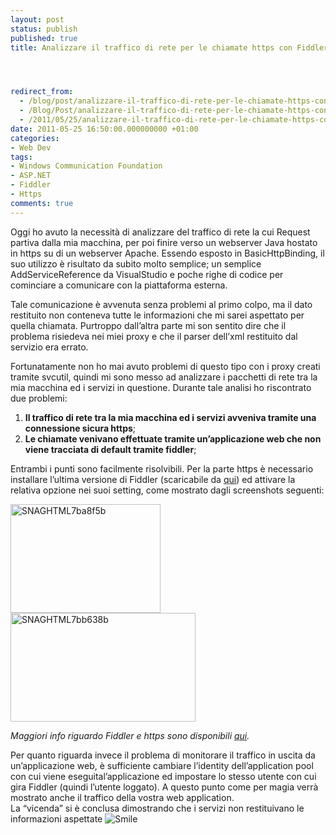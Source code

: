 ```yaml
---
layout: post
status: publish
published: true
title: Analizzare il traffico di rete per le chiamate https con Fiddler




redirect_from: 
  - /blog/post/analizzare-il-traffico-di-rete-per-le-chiamate-https-con-fiddler/
  - /Blog/Post/analizzare-il-traffico-di-rete-per-le-chiamate-https-con-fiddler/
  - /2011/05/25/analizzare-il-traffico-di-rete-per-le-chiamate-https-con-fiddler/
date: 2011-05-25 16:50:00.000000000 +01:00
categories:
- Web Dev
tags:
- Windows Communication Foundation
- ASP.NET
- Fiddler
- Https
comments: true
---
```

<p>Oggi ho avuto la necessità di analizzare del traffico di rete la cui Request partiva dalla mia macchina, per poi finire verso un webserver Java hostato in https su di un webserver Apache. Essendo esposto in BasicHttpBinding, il suo utilizzo è risultato da subito molto semplice; un semplice AddServiceReference da VisualStudio e poche righe di codice per cominciare a comunicare con la piattaforma esterna.</p>  <p>Tale comunicazione è avvenuta senza problemi al primo colpo, ma il dato restituito non conteneva tutte le informazioni che mi sarei aspettato per quella chiamata. Purtroppo dall’altra parte mi son sentito dire che il problema risiedeva nei miei proxy e che il parser dell’xml restituito dal servizio era errato.</p>  <p>Fortunatamente non ho mai avuto problemi di questo tipo con i proxy creati tramite svcutil, quindi mi sono messo ad analizzare i pacchetti di rete tra la mia macchina ed i servizi in questione. Durante tale analisi ho riscontrato due problemi:</p>  <ol>   <li><strong>Il traffico di rete tra la mia macchina ed i servizi avveniva tramite una connessione sicura https</strong>; </li>    <li><strong>Le chiamate venivano effettuate tramite un’applicazione web che non viene tracciata di default tramite fiddler</strong>; </li> </ol>  <p>Entrambi i punti sono facilmente risolvibili. Per la parte https è necessario installare l’ultima versione di Fiddler (scaricabile da <a title="Download Fiddler" href="http://www.fiddler2.com/fiddler2/" rel="nofollow" target="_blank">qui</a>) ed attivare la relativa opzione nei suoi setting, come mostrato dagli screenshots seguenti:</p>  <p><a href="http://www.tostring.it/UserFiles/imperugo/SNAGHTML7ba8f5b.png" target="_blank"><img style="background-image: none; border-right-width: 0px; padding-left: 0px; padding-right: 0px; display: inline; border-top-width: 0px; border-bottom-width: 0px; border-left-width: 0px; padding-top: 0px" title="SNAGHTML7ba8f5b" border="0" alt="SNAGHTML7ba8f5b" src="http://www.tostring.it/UserFiles/imperugo/SNAGHTML7ba8f5b_thumb.png" width="240" height="174" /></a><a href="http://www.tostring.it/UserFiles/imperugo/SNAGHTML7bb638b.png" target="_blank"><img style="background-image: none; border-right-width: 0px; padding-left: 0px; padding-right: 0px; display: inline; border-top-width: 0px; border-bottom-width: 0px; border-left-width: 0px; padding-top: 0px" title="SNAGHTML7bb638b" border="0" alt="SNAGHTML7bb638b" src="http://www.tostring.it/UserFiles/imperugo/SNAGHTML7bb638b_thumb.png" width="296" height="174" /></a></p>  <p><em>Maggiori info riguardo Fiddler e https sono disponibili </em><a title="Fiddler https" href="http://www.fiddler2.com/Fiddler/help/httpsdecryption.asp" rel="nofollow" target="_blank"><em>qui</em></a><em>.</em></p>  <p>Per quanto riguarda invece il problema di monitorare il traffico in uscita da un’applicazione web, è sufficiente cambiare l’identity dell’application pool con cui viene eseguital’applicazione ed impostare lo stesso utente con cui gira Fiddler (quindi l’utente loggato). A questo punto come per magia verrà mostrato anche il traffico della vostra web application.    <br />La “vicenda” si è conclusa dimostrando che i servizi non restituivano le informazioni aspettate <img style="border-bottom-style: none; border-left-style: none; border-top-style: none; border-right-style: none" class="wlEmoticon wlEmoticon-smile" alt="Smile" src="http://www.tostring.it/UserFiles/imperugo/wlEmoticon-smile_2_8.png" /></p>
